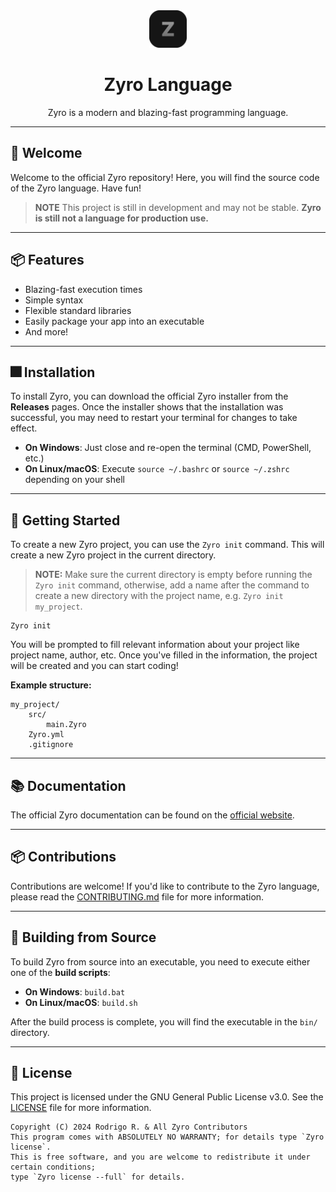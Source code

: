 <div align="center">
    <img src="assets/logo.png" height="60" width="60">
    <h1>Zyro Language</h1>
    Zyro is a modern and blazing-fast programming language.
</div>

---

## 👋 Welcome

Welcome to the official Zyro repository! Here, you will find the source code of the Zyro language. Have fun!

> **NOTE**
> This project is still in development and may not be stable.
> **Zyro is still not a language for production use.**

---

## 📦 Features

- Blazing-fast execution times
- Simple syntax
- Flexible standard libraries
- Easily package your app into an executable
- And more!

---

## 🎆 Installation

To install Zyro, you can download the official Zyro installer from the **Releases** pages.
Once the installer shows that the installation was successful, you may need to restart your terminal for changes to take effect.

- **On Windows**: Just close and re-open the terminal (CMD, PowerShell, etc.)
- **On Linux/macOS**: Execute `source ~/.bashrc` or `source ~/.zshrc` depending on your shell

---

## 🚀 Getting Started

To create a new Zyro project, you can use the `Zyro init` command. This will create a new Zyro project in the current directory.

> **NOTE:** Make sure the current directory is empty before running the `Zyro init` command, otherwise, add a name after the command to create a new directory with the project name, e.g. `Zyro init my_project`.

```shell
Zyro init
```

You will be prompted to fill relevant information about your project like project name, author, etc.
Once you've filled in the information, the project will be created and you can start coding!

**Example structure:**

```
my_project/
    src/
        main.Zyro
    Zyro.yml
    .gitignore
```

---

## 📚 Documentation

The official Zyro documentation can be found on the [official website](https://rodri-r-z.github.io/Zyro/docs).

---

## 📦 Contributions

Contributions are welcome! If you'd like to contribute to the Zyro language, please read the [CONTRIBUTING.md](CONTRIBUTING.md) file for more information.

---

## 🎲 Building from Source

To build Zyro from source into an executable, you need to execute either one of the **build scripts**:

- **On Windows**: `build.bat`
- **On Linux/macOS**: `build.sh`

After the build process is complete, you will find the executable in the `bin/` directory.

---

## 📝 License

This project is licensed under the GNU General Public License v3.0. See the [LICENSE](LICENSE) file for more information.

```
Copyright (C) 2024 Rodrigo R. & All Zyro Contributors
This program comes with ABSOLUTELY NO WARRANTY; for details type `Zyro license`.
This is free software, and you are welcome to redistribute it under certain conditions;
type `Zyro license --full` for details.
```